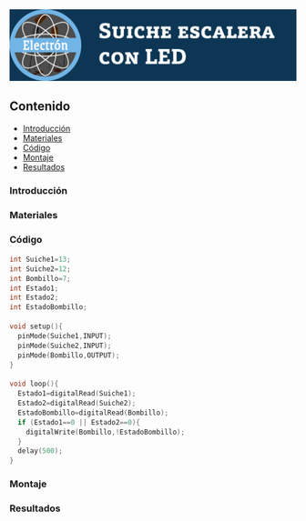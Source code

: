 <img src="https://github.com/Ingenieria-Electrica-UdeA/banco_imagenes/blob/main/banners/banner-suiche-escalera-led.jpg" style="max-width: 100%;" alt="Banner semáforo">

## Contenido
- <a href="#introduccion">Introducción</a>
- <a href="#materiales">Materiales</a>
- <a href="#código">Código</a>
- <a href="#montaje">Montaje</a>
- <a href="#resultados">Resultados</a>

### Introducción


### Materiales


### Código
```cpp
int Suiche1=13;
int Suiche2=12;
int Bombillo=7;
int Estado1;
int Estado2;
int EstadoBombillo;

void setup(){
  pinMode(Suiche1,INPUT);
  pinMode(Suiche2,INPUT);
  pinMode(Bombillo,OUTPUT);
}

void loop(){
  Estado1=digitalRead(Suiche1);
  Estado2=digitalRead(Suiche2);
  EstadoBombillo=digitalRead(Bombillo);
  if (Estado1==0 || Estado2==0){
  	digitalWrite(Bombillo,!EstadoBombillo);
  }
  delay(500);
}
```

### Montaje


### Resultados

